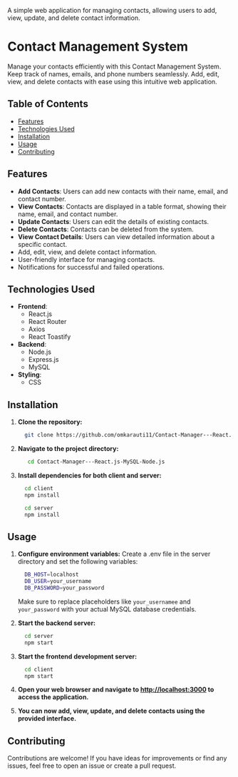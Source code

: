 A simple web application for managing contacts, allowing users to add, view, update, and delete contact information.

# Contact Management System

Manage your contacts efficiently with this Contact Management System. Keep track of names, emails, and phone numbers seamlessly. Add, edit, view, and delete contacts with ease using this intuitive web application.


## Table of Contents

- [Features](#features)
- [Technologies Used](#technologies-used)
- [Installation](#installation)
- [Usage](#usage)
- [Contributing](#contributing)


## Features

- **Add Contacts**: Users can add new contacts with their name, email, and contact number.
- **View Contacts**: Contacts are displayed in a table format, showing their name, email, and contact number.
- **Update Contacts**: Users can edit the details of existing contacts.
- **Delete Contacts**: Contacts can be deleted from the system.
- **View Contact Details**: Users can view detailed information about a specific contact.
- Add, edit, view, and delete contact information.
- User-friendly interface for managing contacts.
- Notifications for successful and failed operations.


## Technologies Used

- **Frontend**:
  - React.js
  - React Router
  - Axios
  - React Toastify
- **Backend**:
  - Node.js
  - Express.js
  - MySQL
- **Styling**:
  - CSS


## Installation

1. **Clone the repository:**
   
   ```bash
     git clone https://github.com/omkarauti11/Contact-Manager---React.js-MySQL-Node.js.git
   ```

2. **Navigate to the project directory:**

   ```bash
      cd Contact-Manager---React.js-MySQL-Node.js
   ```

3. **Install dependencies for both client and server:**

   ```bash
     cd client
     npm install
   ```

   ```bash
     cd server
     npm install
   ```

   
## Usage

1. **Configure environment variables:**
   Create a .env file in the server directory and set the following variables:
   
   ```bash
     DB_HOST=localhost
     DB_USER=your_username
     DB_PASSWORD=your_password
   ```
   
   Make sure to replace placeholders like `your_usernamee` and `your_password` with your actual MySQL database credentials.
   
2. **Start the backend server:**

   ```bash
     cd server
     npm start
   ```
   
3. **Start the frontend development server:**

   ```bash
     cd client
     npm start
   ```

4. **Open your web browser and navigate to [http://localhost:3000](http://localhost:3000) to access the application.**
   
5. **You can now add, view, update, and delete contacts using the provided interface.**


## Contributing
   
   Contributions are welcome! If you have ideas for improvements or find any issues, feel free to open an issue or create a pull request.
